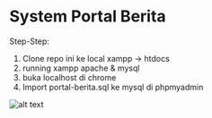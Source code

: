 # System Portal Berita
Step-Step:
1. Clone repo ini ke local xampp -> htdocs
2. running xampp apache & mysql
3. buka localhost di chrome
4. Import portal-berita.sql ke mysql di phpmyadmin

![alt text](https://github.com/abiamarulloh/system-portal-berita/blob/master/portal-berita.png?raw=true)
